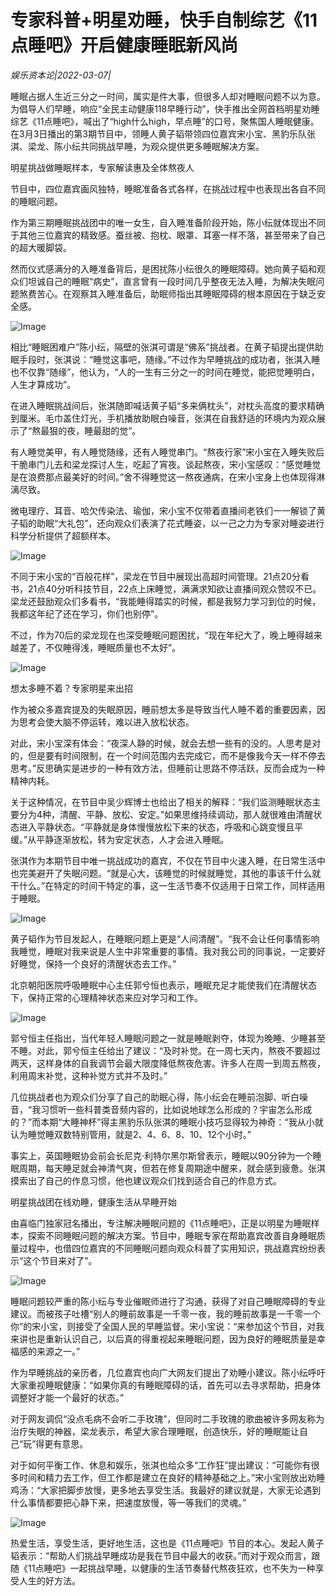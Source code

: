 # 专家科普+明星劝睡，快手自制综艺《11点睡吧》开启健康睡眠新风尚

*娱乐资本论|2022-03-07|*

睡眠占据人生近三分之一时间，属实是件大事，但很多人却对睡眠问题不以为意。为倡导人们早睡，响应“全民主动健康118早睡行动”，快手推出全网首档明星劝睡综艺《11点睡吧》，喊出了“high什么high，早点睡”的口号，聚焦国人睡眠健康。在3月3日播出的第3期节目中，领睡人黄子韬带领四位嘉宾宋小宝、黑豹乐队张淇、梁龙、陈小纭共同挑战早睡，为观众提供更多睡眠解决方案。

明星挑战做睡眠样本，专家解读惠及全体熬夜人

节目中，四位嘉宾画风独特，睡眠准备各式各样，在挑战过程中也表现出各自不同的睡眠问题。

作为第三期睡眠挑战团中的唯一女生，自入睡准备阶段开始，陈小纭就体现出不同于其他三位嘉宾的精致感。蚕丝被、抱枕、眼罩、耳塞一样不落，甚至带来了自己的超大暖脚袋。

然而仪式感满分的入睡准备背后，是困扰陈小纭很久的睡眠障碍。她向黄子韬和观众们坦诚自己的睡眠“病史”，直言曾有一段时间几乎整夜无法入睡，为解决失眠问题煞费苦心。在观察其入睡准备后，助眠师指出其睡眠障碍的根本原因在于缺乏安全感。

![Image](http://static.ylzbl.com/uploads/ueditor/php/upload/image/20220307/1646640746559184.png)

相比“睡眠困难户”陈小纭，隔壁的张淇可谓是“佛系”挑战者。在黄子韬提出提供助眠手段时，张淇说：“睡觉这事吧，随缘。”不过作为早睡挑战的成功者，张淇入睡也不仅靠“随缘”，他认为，“人的一生有三分之一的时间在睡觉，能把觉睡明白，人生才算成功”。

在进入睡眠挑战间后，张淇随即喊话黄子韬“多来俩枕头”，对枕头高度的要求精确到厘米。毛巾盖住灯光，手机播放助眠白噪音，张淇在自我舒适的环境内为观众展示了“熬最狠的夜，睡最甜的觉”。

有人睡觉美甲，有人睡觉随缘，还有人睡觉串门。“熬夜行家”宋小宝在入睡失败后干脆串门儿去和梁龙探讨人生，吃起了宵夜。谈起熬夜，宋小宝感叹：“感觉睡觉是在浪费那点最美好的时间。”舍不得睡觉这一熬夜通病，在宋小宝身上也体现得淋漓尽致。

微电理疗、耳音、哈欠传染法、瑜伽，宋小宝不仅带着直播间老铁们一一解锁了黄子韬的助眠“大礼包”，还向观众们表演了花式睡姿，以一己之力为专家对睡姿进行科学分析提供了超额样本。

![Image](http://static.ylzbl.com/uploads/ueditor/php/upload/image/20220307/1646640772449239.png)

不同于宋小宝的“百般花样”，梁龙在节目中展现出高超时间管理。21点20分看书，21点40分听科技节目，22点上床睡觉，满满求知欲让直播间观众赞叹不已。梁龙还鼓励观众们多看书，“我能睡得踏实的时候，都是我努力学习到位的时候，我都这年纪了还在学习，你们也别停”。

不过，作为70后的梁龙现在也深受睡眠问题困扰，“现在年纪大了，晚上睡得越来越差了，不仅睡得浅，睡眠质量也不太好”。

![Image](http://static.ylzbl.com/uploads/ueditor/php/upload/image/20220307/1646640783758840.png)

想太多睡不着？专家明星来出招

作为被众多嘉宾提及的失眠原因，睡前想太多是导致当代人睡不着的重要因素，因为思考会使大脑不停运转，难以进入放松状态。

对此，宋小宝深有体会：“夜深人静的时候，就会去想一些有的没的。人思考是对的，但是要有时间限制，在一个时间范围内去完成它，而不是像我今天一样不停去思考。”反思确实是进步的一种有效方法，但睡前让思路不停活跃，反而会成为一种精神内耗。

关于这种情况，在节目中吴少辉博士也给出了相关的解释：“我们监测睡眠状态主要分为4种，清醒、平静、放松、安定。”如果思维持续调动，那人就很难由清醒状态进入平静状态。“平静就是身体慢慢放松下来的状态，呼吸和心跳变慢且平缓。”从平静逐渐放松，转为安定状态，人才会进入睡眠。

张淇作为本期节目中唯一挑战成功的嘉宾，不仅在节目中火速入睡，在日常生活中也完美避开了失眠问题。“就是心大，该睡觉的时候就睡觉，其他的事该干什么就干什么。”在特定的时间干特定的事，这一生活节奏不仅适用于日常工作，同样适用于睡眠。

![Image](http://static.ylzbl.com/uploads/ueditor/php/upload/image/20220307/1646640797964632.png)

黄子韬作为节目发起人，在睡眠问题上更是“人间清醒”。“我不会让任何事情影响我睡觉，睡眠对我来说是人生中非常重要的事情。我对我公司的同事说，一定要好好睡觉，保持一个良好的清醒状态去工作。”

北京朝阳医院呼吸睡眠中心主任郭兮恒也表示，睡眠充足才能使我们在清醒状态下，保持正常的心理精神状态来应对学习和工作。

![Image](http://static.ylzbl.com/uploads/ueditor/php/upload/image/20220307/1646640810346900.png)

郭兮恒主任指出，当代年轻人睡眠问题之一就是睡眠剥夺，体现为晚睡、少睡甚至不睡。对此，郭兮恒主任给出了建议：“及时补觉。在一周七天内，熬夜不要超过两天，这样身体的自我调节会最大限度降低熬夜危害。许多人在周一到周五熬夜，利用周末补觉，这种补觉方式并不及时。”

几位挑战者也为观众们分享了自己的助眠心得，陈小纭会在睡前泡脚、听白噪音，“我习惯听一些科普类音频内容的，比如说地球怎么形成的？宇宙怎么形成的？”而本期“大睡神杯”得主黑豹乐队张淇的睡眠小技巧显得较为神奇：“我从小就认为睡觉睡双数特别管用，就是2、4、6、8、10、12个小时。”

事实上，英国睡眠协会前会长尼克·利特尔黑尔斯曾表示，睡眠以90分钟为一个睡眠周期，每天睡足就会神清气爽，但若在修复周期途中醒来，就会感到疲惫。张淇摸索出了自己的作息习惯，他也建议观众们找到适合自己的作息方式。

明星挑战团在线劝睡，健康生活从早睡开始

由喜临门独家冠名播出，专注解决睡眠问题的《11点睡吧》，正是以明星为睡眠样本，探索不同睡眠问题的解决方案。节目中，睡眠专家在帮助嘉宾改善自身睡眠质量过程中，也借四位嘉宾的不同睡眠问题向观众科普了实用知识，挑战嘉宾纷纷表示“这个节目来对了”。

![Image](http://static.ylzbl.com/uploads/ueditor/php/upload/image/20220307/1646640826829336.png)

睡眠问题较严重的陈小纭与专业催眠师进行了沟通，获得了对自己睡眠障碍的专业建议。而被孩子吐槽“别人的睡前故事是一千零一夜，我的睡前故事是一千零一个你”的宋小宝，则接受了全国人民的早睡监督。宋小宝说：“来参加这个节目，对我来讲也是重新认识自己，以后真的得重视起来睡眠问题，因为良好的睡眠质量是幸福感的来源之一。”

作为早睡挑战的亲历者，几位嘉宾也向广大网友们提出了劝睡小建议。陈小纭呼吁大家重视睡眠健康：“如果你真的有睡眠障碍的话，首先可以去寻求帮助，把身体调整好才能一个最好的状态。”

对于网友调侃“没点毛病不会听二手玫瑰”，但同时二手玫瑰的歌曲被许多网友称为治疗失眠的神器，梁龙表示，希望大家合理睡眠，创造快乐，好的睡眠能让自己“玩”得更有意思。

对于如何平衡工作、休息和娱乐，张淇也给众多“工作狂”提出建议：“可能你有很多时间和精力去工作，但工作都是建立在良好的精神基础之上。”宋小宝则放出劝睡鸡汤：“大家把脚步放慢，更多地去享受生活。我最好的建议就是，大家无论遇到什么事情都要把心静下来，把速度放慢，等一等我们的灵魂。”

![Image](http://static.ylzbl.com/uploads/ueditor/php/upload/image/20220307/1646640841860261.png)

热爱生活，享受生活，更好地生活，这也是《11点睡吧》节目的本心。发起人黄子韬表示：“帮助人们挑战早睡成功是我在节目中最大的收获。”而对于观众而言，跟随《11点睡吧》一起挑战早睡，以健康的生活节奏替代熬夜狂欢，也不失为一种享受人生的好方法。

